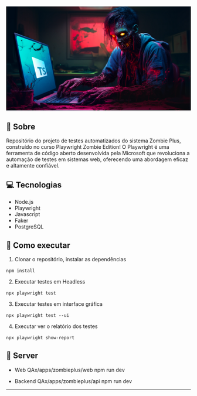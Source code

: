 ![poster](https://raw.githubusercontent.com/qaxperience/thumbnails/main/playwright-zombie.png)

## 🤘 Sobre

Repositório do projeto de testes automatizados do sistema Zombie Plus, construído no curso Playwright Zombie Edition! O Playwright é uma ferramenta de código aberto desenvolvida pela Microsoft que revoluciona a automação de testes em sistemas web, oferecendo uma abordagem eficaz e altamente confiável.

## 💻 Tecnologias
- Node.js
- Playwright
- Javascript
- Faker
- PostgreSQL

## 🤖 Como executar

1. Clonar o repositório, instalar as dependências
```
npm install
```

2. Executar testes em Headless
```
npx playwright test 
```

3. Executar testes em interface gráfica
```
npx playwright test --ui
```

4. Executar ver o relatório dos testes
```
npx playwright show-report
```

## 🤖 Server

- Web
QAx/apps/zombieplus/web
npm run dev

- Backend
QAx/apps/zombieplus/api
npm run dev

<hr>